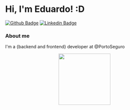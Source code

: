 # Hi, I'm Eduardo! :D

[![Github Badge](https://img.shields.io/badge/-Github-000?style=flat-square&logo=Github&logoColor=white&link=https://github.com/eduardosukeda)](https://github.com/eduardosukeda)
[![Linkedin Badge](https://img.shields.io/badge/-LinkedIn-blue?style=flat-square&logo=Linkedin&logoColor=white&link=https://www.linkedin.com/in/eduardo-sukeda-de-arruda-8a993b102/)](https://www.linkedin.com/in/eduardo-sukeda-de-arruda-8a993b102/)


### About me
I'm a {backend and frontend} developer at @PortoSeguro

<p align="center">
  <a href="https://github.com/anuraghazra/github-readme-stats">
    <img
      align="center"
      height="165"
      src="https://github-readme-stats.vercel.app/api?username=eduardosukeda&count_private=true&show_icons=true&custom_title=Github%20Status&hide=issues&theme=radical"
    />
  </a>
</p>
